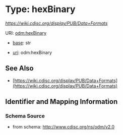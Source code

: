# Type: hexBinary




_https://wiki.cdisc.org/display/PUB/Data+Formats_



URI: [odm:hexBinary](http://www.cdisc.org/ns/odm/v2.0/hexBinary)

* [base](https://w3id.org/linkml/base): str

* [uri](https://w3id.org/linkml/uri): odm:hexBinary









## See Also

* [https://wiki.cdisc.org/display/PUB/Data+Formats](https://wiki.cdisc.org/display/PUB/Data+Formats)

## Identifier and Mapping Information







### Schema Source


* from schema: http://www.cdisc.org/ns/odm/v2.0



